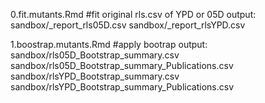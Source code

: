 0.fit.mutants.Rmd  #fit original rls.csv of YPD or 05D
output: 
sandbox/_report_rls05D.csv
sandbox/_report_rlsYPD.csv

1.boostrap.mutants.Rmd #apply bootrap
output: 
sandbox/rls05D_Bootstrap_summary.csv
sandbox/rls05D_Bootstrap_summary_Publications.csv
sandbox/rlsYPD_Bootstrap_summary.csv
sandbox/rlsYPD_Bootstrap_summary_Publications.csv
